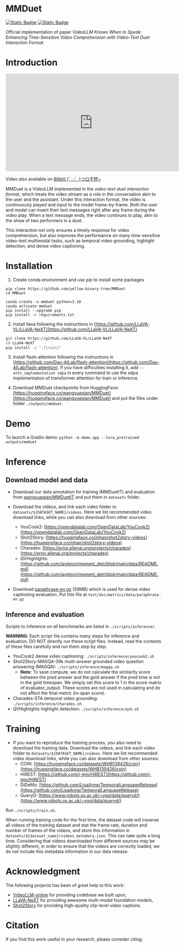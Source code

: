 # MMDuet
[![Static Badge](https://img.shields.io/badge/Dataset-Huggingface-yellow)](https://huggingface.co/datasets/wangyueqian/MMDuetIT)
[![Static Badge](https://img.shields.io/badge/Model-Huggingface-yellow)](https://huggingface.co/wangyueqian/MMDuet)
<!-- [![arXiv](https://img.shields.io/badge/arXiv-1234.56789-b31b1b.svg)](https://arxiv.org/abs/1234.56789) -->


Official implementation of paper *VideoLLM Knows When to Speak: Enhancing Time-Sensitive Video Comprehension with Video-Text Duet Interaction Format*

# Introduction

<iframe width="560" height="315" src="https://www.youtube.com/embed/n1OybwhQvtk?si=PduDXT9SHScn3WUP" title="YouTube video player" frameborder="0" allow="accelerometer; autoplay; clipboard-write; encrypted-media; gyroscope; picture-in-picture; web-share" referrerpolicy="strict-origin-when-cross-origin" allowfullscreen></iframe>

Video also available on [Bilibili (゜-゜)つロ干杯~](https://www.bilibili.com/video/BV1nwzGYBEPE)

MMDuet is a VideoLLM implemented in the *video-text duet interaction format*, which treats the video stream as a role in the conversation akin to the user and the assistant. Under this interaction format, the video is continuously played and input to the model frame-by-frame. Both the user and model can insert their text messages right after any frame during the video play. When a text message ends, the video continues to play, akin to the show of two performers in a duet. 

This interaction not only ensures a timely response for video comprehension, but also improves the performance on many time-sensitive video-text multimodal tasks, such as temporal video grounding, highlight detection, and dense video captioning.

# Installation
1. Create conda environment and use pip to install some packages
```shell
pip clone https://github.com/yellow-binary-tree/MMDuet
cd MMDuet

conda create -n mmduet python=3.10
conda activate mmduet
pip install --upgrade pip
pip install -r requirements.txt
```

2. Install llava following the instructions in [https://github.com/LLaVA-VL/LLaVA-NeXT](https://github.com/LLaVA-VL/LLaVA-NeXT)
```bash
git clone https://github.com/LLaVA-VL/LLaVA-NeXT
cd LLaVA-NeXT
pip install -e ".[train]"
```

3. Install flash-attention following the instructions in [https://github.com/Dao-AILab/flash-attention](https://github.com/Dao-AILab/flash-attention). If you have difficulties installing it, add `--attn_implementation sdpa` in every command to use the sdpa implementation of transformer attention for train or inference.

4. Download MMDuet checkpoints from HuggingFace: [https://huggingface.co/wangyueqian/MMDuet](https://huggingface.co/wangyueqian/MMDuet) and put the files under folder `./outputs/mmduet`.

# Demo
To launch a Gradio demo: `python -m demo.app --lora_pretrained outputs/mmduet`

# Inference
## Download model and data

- Download our data annotation for training (MMDuetIT) and evaluation from [wangyueqian/MMDuetIT](https://huggingface.co/datasets/wangyueqian/MMDuetIT) and put them in `datasets` folder.

- Download the videos, and link each video folder to `datasets/${DATASET_NAME}/videos`. Here we list recommended video download links, while you can also download from other sources:
  - YouCook2: [https://opendatalab.com/OpenDataLab/YouCook2](https://opendatalab.com/OpenDataLab/YouCook2)
  - Shot2Story: [https://huggingface.co/mhan/shot2story-videos](https://huggingface.co/mhan/shot2story-videos)
  - Charades: [https://prior.allenai.org/projects/charades](https://prior.allenai.org/projects/charades)
  - QVHighlights: [https://github.com/jayleicn/moment_detr/blob/main/data/README.md](https://github.com/jayleicn/moment_detr/blob/main/data/README.md)

- Download [paraphrase-en.gz](https://github.com/lichengunc/refer/raw/refs/heads/master/evaluation/meteor/data/paraphrase-en.gz) (59MB) which is used for dense video captioning evaluation. Put this file at `test/dvc/metrics/data/paraphrase-en.gz`

## Inference and evaluation
Scripts to inference on all benchmarks are listed in `./scripts/inference/`.

**WARNING**: Each script file contains many steps for inference and evaluation. DO NOT directly run these script files. Instead, read the contents of these files carefully and run them step by step.

- YouCook2 dense video captioning: `./scripts/inference/youcook2.sh`
- Shot2Story-MAGQA-39k multi-answer grounded video question answering (MAGQA): `./scripts/inference/magqa.sh`
  - **Note**: To save compute, we do not calculate the similarity score between the pred answer and the gold answer if the pred time is not in the gold timespan. We simply set this score to 1 in the score matrix of evaluator_output. These scores are not used in calculating and do not affect the final metric (in-span score).
- Charades-STA temporal video grounding: `./scripts/inference/charades.sh`
- QVHighlights highlight detection: `./scripts/inference/qvh.sh`


# Training

- If you want to reproduce the training process, you also need to download the training data. Download the videos, and link each video folder to `datasets/${DATASET_NAME}/videos`. Here we list recommended video download links, while you can also download from other sources:
  - COIN: [https://huggingface.co/datasets/WHB139426/coin](https://huggingface.co/datasets/WHB139426/coin)
  - HiREST: [https://github.com/j-min/HiREST](https://github.com/j-min/HiREST)
  - DiDeMo: [https://github.com/LisaAnne/TemporalLanguageRelease](https://github.com/LisaAnne/TemporalLanguageRelease)
  - QueryD: [https://www.robots.ox.ac.uk/~vgg/data/queryd/](https://www.robots.ox.ac.uk/~vgg/data/queryd/)

Run `./scripts/train.sh`.

When running training code for the first time, the dataset code will traverse all videos of the training dataset and stat the frame rate, duration and number of frames of the videos, and store this information in `datasets/${dataset_name}/videos_metadata.json`. This can take quite a long time.
Considering that videos downloaded from different sources may be slightly different, in order to ensure that the videos are correctly loaded, we do not include this metadata information in our data release.

# Acknowledgment
The following projects has been of great help to this work:
- [VideoLLM-online](https://github.com/showlab/VideoLLM-online) for providing codebase we built upon,
- [LLaVA-NeXT](https://github.com/LLaVA-VL/LLaVA-NeXT) for providing awesome multi-modal foundation models,
- [Shot2Story](https://github.com/bytedance/Shot2Story) for providing high-quality clip-level video captions.

# Citation
If you find this work useful in your research, please consider citing:
```bibtex

```
